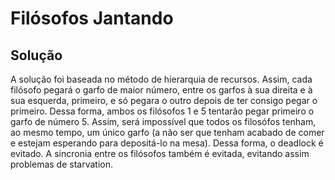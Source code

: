 Filósofos Jantando
=====================


Solução
-------

A solução foi baseada no método de hierarquia de recursos. Assim, cada filósofo pegará o garfo de maior número, entre os garfos à sua direita e à sua esquerda, primeiro, e só pegara o outro depois de ter consigo pegar o primeiro. Dessa forma, ambos os filósofos 1 e 5 tentarão pegar primeiro o garfo de número 5. Assim, será impossível que todos os filosófos tenham, ao mesmo tempo, um único garfo (a não ser que tenham acabado de comer e estejam esperando para depositá-lo na mesa). Dessa forma, o deadlock é evitado. A sincronia entre os filósofos também é evitada, evitando assim problemas de starvation.
